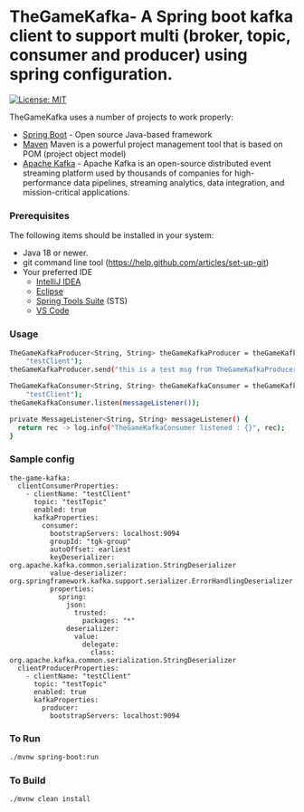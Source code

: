 # TheGameKafka- A Spring boot kafka client to support multi (broker, topic, consumer and producer) using spring configuration.

[![License: MIT](https://img.shields.io/badge/License-MIT-yellow.svg)](https://opensource.org/licenses/MIT)

TheGameKafka uses a number of projects to work properly:

* [Spring Boot](https://spring.io/projects/spring-boot) - Open source Java-based framework
* [Maven](https://maven.apache.org/what-is-maven.html) Maven is a powerful project management tool that is based on POM (project object model)
* [Apache Kafka](https://kafka.apache.org) - Apache Kafka is an open-source distributed event streaming platform used by thousands of companies for high-performance data pipelines, streaming analytics, data integration, and mission-critical applications.

### Prerequisites
The following items should be installed in your system:
* Java 18 or newer.
* git command line tool (https://help.github.com/articles/set-up-git)
* Your preferred IDE
    * [IntelliJ IDEA](https://www.jetbrains.com/idea/)
    * [Eclipse](https://www.eclipse.org)
    * [Spring Tools Suite](https://spring.io/tools) (STS)
    * [VS Code](https://code.visualstudio.com)

    
### Usage
```sh
TheGameKafkaProducer<String, String> theGameKafkaProducer = theGameKafkaProducerFactory.getTheGameKafkaProducer(
    "testClient");
theGameKafkaProducer.send("this is a test msg from TheGameKafkaProducer");

TheGameKafkaConsumer<String, String> theGameKafkaConsumer = theGameKafkaConsumerFactory.getTheGameKafkaConsumer(
    "testClient");
theGameKafkaConsumer.listen(messageListener());

private MessageListener<String, String> messageListener() {
  return rec -> log.info("TheGameKafkaConsumer listened : {}", rec);
}
```

### Sample config
```
the-game-kafka:
  clientConsumerProperties:
    - clientName: "testClient"
      topic: "testTopic"
      enabled: true
      kafkaProperties:
        consumer:
          bootstrapServers: localhost:9094
          groupId: "tgk-group"
          autoOffset: earliest
          keyDeserializer: org.apache.kafka.common.serialization.StringDeserializer
          value-deserializer: org.springframework.kafka.support.serializer.ErrorHandlingDeserializer
          properties:
            spring:
              json:
                trusted:
                  packages: "*"
              deserializer:
                value:
                  delegate:
                    class: org.apache.kafka.common.serialization.StringDeserializer
  clientProducerProperties:
    - clientName: "testClient"
      topic: "testTopic"
      enabled: true
      kafkaProperties:
        producer:
          bootstrapServers: localhost:9094
```

### To Run
```sh
./mvnw spring-boot:run
```
### To Build
```sh
./mvnw clean install
```